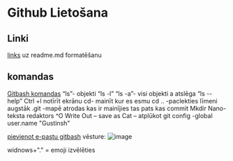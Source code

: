 
# Github Lietošana

## Linki

[links](https://docs.github.com/en/github/writing-on-github/getting-started-with-writing-and-formatting-on-github/basic-writing-and-formatting-syntax) uz readme.md formatēšanu

## komandas
[Gitbash komandas](https://www.hostinger.com/tutorials/linux-commands)
“ls”- objekti
“ls -l”
“ls -a”- visi objekti a atslēga
“ls --help”
Ctrl +l notīrīt ekrānu
cd- mainīt kur es esmu
cd .. -paclekties līmeni augstāk
.git -mapē atrodas kas ir mainījies tas pats kas commit
Mkdir
Nano- teksta redaktors
^O Write Out – save as
Cat – atplūkot
git config -global user.name "Gustinsh"

[pievienot e-pastu gitbash](https://docs.github.com/en/account-and-profile/setting-up-and-managing-your-github-user-account/managing-email-preferences/setting-your-commit-email-address)
vēsture:
![image](https://user-images.githubusercontent.com/92032530/136811137-6b02b41e-c52d-4615-b201-580d8c6abe69.png)

widnows+"." = emoji izvēlēties
